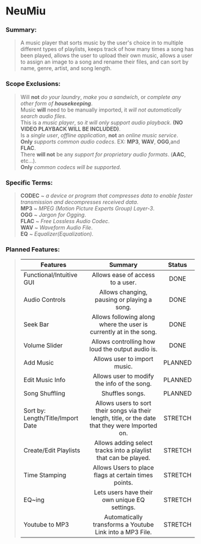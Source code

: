 # NeuMiu

### Summary:  
>A music player that sorts music by the user's choice in to multiple different types of playlists, keeps track of how many times a song has been played, allows the user to upload their own music, allows a user to assign an image to a song and rename their files, and can sort by name, genre, artist, and song length.

### Scope Exclusions:  
>Will __not__ _do your laundry_, _make you a sandwich_, or _complete any other form of __housekeeping___.  
>Music __will__ need to be manually imported, it _will not automatically search audio files_.  
>This is a _music player_, so _it will only support audio playback_. __(NO VIDEO PLAYBACK WILL BE INCLUDED)__.  
>Is a _single user_, _offline application_, __not__ an _online music service_.  
>__Only__ _supports common audio codecs_. EX: __MP3__, __WAV__, __OGG__,and __FLAC__.  
>There __will not__ be any _support for proprietary audio formats_. (__AAC__, etc…).  
>__Only__ _common codecs will be supported_.  

### Specific Terms:
>__CODEC__ ~ _a device or program that compresses data to enable faster transmission and decompresses received data_.  
>__MP3__ ~ _MPEG (Motion Picture Experts Group) Layer-3_.  
>__OGG__ ~ _Jargon for Ogging_.  
>__FLAC__ ~ _Free Lossless Audio Codec_.  
>__WAV__ ~ _Waveform Audio File_.  
>__EQ__ ~ _Equalizer(Equalization)_.

### Planned Features:  

>| Features | Summary | Status |
>| -------- |:-------:|:------:|
>| Functional/Intuitive GUI | Allows ease of access to a user. | DONE |
>| Audio Controls | Allows changing, pausing or playing a song. | DONE |
>| Seek Bar | Allows following along where the user is currently at in the song. | DONE |
>| Volume Slider | Allows controlling how loud the output audio is. | DONE |
>| Add Music | Allows user to import music. | PLANNED |
>| Edit Music Info | Allows user to modify the info of the song. | PLANNED |
>| Song Shuffling | Shuffles songs. | PLANNED |
>| Sort by: Length/Title/Import Date | Allows users to sort their songs via their length, title, or the date that they were Imported on. | STRETCH |
>| Create/Edit Playlists | Allows adding select tracks into a playlist that can be played. | STRETCH |
>| Time Stamping | Allows Users to place flags at certain times points. | STRETCH |
>| EQ~ing | Lets users have their own unique EQ settings. | STRETCH |
>| Youtube to MP3 | Automatically transforms a Youtube Link into a MP3 File. | STRETCH |
